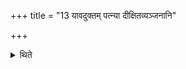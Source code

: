 +++
title = "13 यावदुक्तम् पत्न्या दीक्षितव्यञ्जनानि"

+++

<details><summary>थिते</summary>

13. The peculiarities mentioned so far in connection with the consecrated (also apply) to the wife of the sacrificer.
</details>
